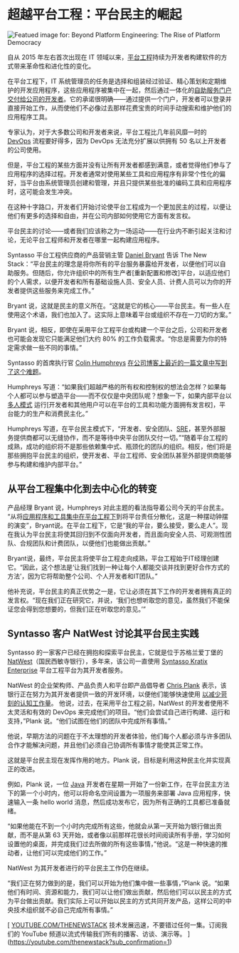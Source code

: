 # 超越平台工程：平台民主的崛起

![Featued image for: Beyond Platform Engineering: The Rise of Platform Democracy](https://cdn.thenewstack.io/media/2025/06/ff0eddbe-ahmed-m-2ce5vnhp0-unsplash-1024x683.jpg)

自从 2015 年左右首次出现在 IT 领域以来，[平台工程](https://thenewstack.io/platform-engineering/)持续为开发者构建软件的方式带来革命性和进化性的变化。

在平台工程下，IT 系统管理员的任务是选择和组装经过验证、精心策划和定期维护的开发应用程序，这些应用程序被集中在一起，然后通过一体化的[自助服务门户](https://thenewstack.io/idp-vs-self-service-portal-a-platform-engineering-showdown/) [交付给公司的开发者](https://thenewstack.io/platform-engineering-it-is-all-about-the-tooling/)。它的承诺很明确——通过提供一个门户，开发者可以登录并直接开始工作，从而使他们不必像过去那样花费宝贵的时间手动搜索和维护他们的应用程序工具。

专家认为，对于大多数公司和开发者来说，平台工程比几年前风靡一时的 [DevOps](https://thenewstack.io/devops/) 流程要好得多，因为 DevOps 无法充分扩展以供拥有 50 名以上开发者的公司使用。

但是，平台工程的某些方面并没有让所有开发者都感到满意，或者觉得他们参与了应用程序的选择过程。开发者通常对使用某些工具和应用程序有非常个性化的偏好，当平台由系统管理员创建和管理，并且只提供某些批准的编码工具和应用程序时，这可能会发生冲突。

在这种十字路口，开发者们开始讨论使平台工程成为一个更加民主的过程，以便让他们有更多的选择和自由，并在公司内部如何使用它方面有发言权。

平台民主的讨论——或者我们应该称之为一场运动——在行业内不断引起关注和讨论，无论平台工程师和开发者在哪里一起构建应用程序。

Syntasso 平台工程供应商的产品营销主管 [Daniel Bryant](https://www.linkedin.com/in/danielbryantuk/) 告诉 The New Stack：“平台民主的理念是将你所有的平台服务暴露给开发者，以便他们可以自助服务。但随后，你允许组织中的所有生产者[重新配置和修改]平台，以适应他们的个人需求，以便开发者和所有基础设施人员、安全人员、计费人员可以为你的开发者提供这些服务来完成工作。”

Bryant 说，这就是民主的意义所在。“这就是它的核心——平台民主。有一些人在使用这个术语，我们也加入了。这实际上意味着平台或组织不存在一刀切的方案。”

Bryant 说，相反，即使在采用平台工程平台或构建一个平台之后，公司和开发者也可能会发现它只能满足他们大约 80% 的工作负载需求。“你总是需要为你的特定需求做一些不同的事情。”

Syntasso 的首席执行官 [Colin Humphreys](https://www.linkedin.com/in/colin-humphreys-80691322/) [在公司博客上最近的一篇文章中写到了这个难题](https://www.syntasso.io/post/platform-democracy-rethinking-who-builds-and-consumes-your-internal-platform)。

Humphreys 写道：“如果我们超越严格的所有权和控制权的想法会怎样？如果每个人都可以参与塑造平台——而不仅仅是中央团队呢？想象一下，如果内部平台以 [多人模式](https://devops.com/game-on-go-multiplayer-mode-to-supercharge-your-internal-platform/) 运行[开发者和其他用户可以在平台的工具和功能方面拥有发言权]，平台能力的生产和消费民主化。”

Humphreys 写道，在平台民主模式下，“开发者、安全团队、[SRE](https://thenewstack.io/shifting-left-how-sres-and-developers-can-finally-work-in-sync/)，甚至外部服务提供商都可以无缝协作，而不是等待中央平台团队交付一切。”“随着平台工程的成熟，成功的组织将不是那些依赖集中式、瓶颈化的团队的组织。相反，他们将是那些拥抱平台民主的组织，使开发者、平台工程师、安全团队甚至外部提供商能够参与构建和维护内部平台。”

## 从平台工程集中化到去中心化的转变

产品经理 Bryant 说，Humphreys 对此主题的看法指导着公司今天的平台民主。
“从将[应用程序和工具集中在平台工程下](https://example.com)到将平台责任分散化，这是一种摆动钟摆的演变”，Bryant说。在平台工程下，它是“我的平台，要么接受，要么走人”。现在我认为平台民主将使其回归到不仅面向开发者，而且面向安全人员、可观测性团队、合规团队和计费团队，以便他们也能做出贡献。”

Bryant说，最终，平台民主将使平台工程走向成熟，平台工程始于IT经理创建它。“因此，这个想法是‘让我们找到一种让每个人都能交谈并找到更好合作方式的方法’，因为它将帮助整个公司、个人开发者和IT团队。”

他补充说，平台民主的真正优势之一是，它让必须在其下工作的开发者拥有真正的发言权。“现在我们正在研究它，并说，‘我们也想听取您的意见，虽然我们不能保证您会得到您想要的，但我们正在听取您的意见。’”

## Syntasso 客户 NatWest 讨论其平台民主实践

Syntasso 的一家客户已经在拥抱和探索平台民主，它就是位于苏格兰爱丁堡的 [NatWest](https://www.natwest.com/)（国民西敏寺银行），多年来，该公司一直使用 [Syntasso Kratix Enterprise](https://www.syntasso.io/) 平台工程平台为其开发者服务。

NatWest 的企业架构师、产品负责人和平台即产品倡导者 [Chris Plank](https://www.linkedin.com/in/chrisplank/) 表示，该银行正在努力为其开发者提供一致的开发环境，以便他们能够快速使用 [以减少苛刻的认知工作量](https://www.syntasso.io/case-studies-how-natwest-uses-kratix-to-reduce-developer-cognitive-load)。
他说，过去，在采用平台工程之前，NatWest 的开发者使用不太灵活和有效的 DevOps 来完成他们的项目。“他们会尝试自己进行构建、运行和支持，”Plank 说。“他们试图在他们的团队中完成所有事情。”

他说，早期方法的问题在于不太理想的开发者体验，他们每个人都必须与许多团队合作才能解决问题，并且他们必须自己协调所有事情才能使其正常工作。

这就是平台民主现在发挥作用的地方。Plank 说，目标是利用这种民主化并实现真正的改进。

例如，Plank 说，一位 [Java](https://thenewstack.io/java-at-30-the-genius-behind-the-code-that-changed-tech/) 开发者在星期一开始了一份新工作，在平台民主方法下的第一个小时内，他可以将命名空间设置为一项服务来部署 Java 应用程序，快速输入一条 hello world 消息，然后成功发布它，因为所有正确的工具都已准备就绪。

“如果他能在不到一个小时内完成所有这些，他就会从第一天开始为银行做出贡献，而不是从第 63 天开始，或者像以前那样花很长时间阅读所有手册，学习如何设置他的桌面，并完成我们过去所做的所有这些事情，”他说。“这是一种快速的推动者，让他们可以完成他们的工作。”

NatWest 为其开发者进行的平台民主工作仍在继续。

“我们正在努力做到的是，我们可以开始为他们集中做一些事情，”Plank 说。“如果他们有时间、资源和能力，我们可以让他们做出贡献，然后他们可以以民主的方式为平台做出贡献。我们实际上可以开始以民主的方式共同开发产品，这样公司的中央技术组织就不必自己完成所有事情。”

[
[YOUTUBE.COM/THENEWSTACK](https://youtube.com/thenewstack?sub_confirmation=1)
技术发展迅速，不要错过任何一集。订阅我们的 YouTube
频道以流式传输我们所有的播客、访谈、演示等。
](https://youtube.com/thenewstack?sub_confirmation=1)